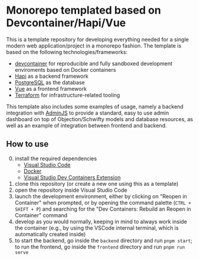 # Monorepo templated based on Devcontainer/Hapi/Vue

This is a template repository for developing everything needed for a single modern web application/project in a monorepo fashion.
The template is based on the following technologies/frameworks:

- [devcontainer](https://containers.dev/) for reproducible and fully sandboxed development enviroments based on Docker containers
- [Hapi](https://hapi.dev) as a backend framework
- [PostgreSQL](https://www.postgresql.org/) as the database
- [Vue](https://vuejs.org/) as a frontend framework
- [Terraform](https://www.terraform.io/) for infrastructure-related tooling

This template also includes some examples of usage, namely a backend integration with [AdminJS](https://adminjs.co/) to provide a standard, easy to use admin dashboard on top of Objection/Schwifty models and database resources, as well as an example of integration between frontend and backend.

## How to use

0. install the required dependencies
   - [Visual Studio Code](https://code.visualstudio.com/)
   - [Docker](https://docs.docker.com/engine/install/)
   - [Visual Studio Dev Containers Extension](https://marketplace.visualstudio.com/items?itemName=ms-vscode-remote.remote-containers)
1. clone this repository (or create a new one using this as a template)
2. open the repository inside Visual Studio Code
3. launch the development environment, either by clicking on "Reopen in Container" when prompted, or by opening the command palette (`CTRL + SHIFT + P`) and searching for the "Dev Containers: Rebuild an Reopen in Container" command
4. develop as you would normally, keeping in mind to always work inside the container (e.g., by using the VSCode internal terminal, which is automatically created inside)
5. to start the backend, go inside the `backend` directory and run `pnpm start`; to run the frontend, go inside the `frontend` directory and run `pnpm run serve`

